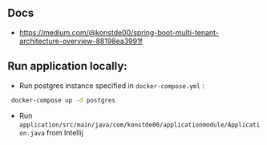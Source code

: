 ## Docs

- https://medium.com/@konstde00/spring-boot-multi-tenant-architecture-overview-88198ea3991f


## Run application locally:

- Run postgres instance specified in ```docker-compose.yml``` :

```bash
 docker-compose up -d postgres
```

- Run ```application/src/main/java/com/konstde00/applicationmodule/Application.java``` from Intellij
